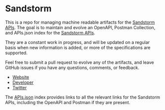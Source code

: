 # SandstormThis is a repo for managing machine readable artifacts for the [Sandstorm APIs](http://www.sandstormdesign.com). The goal is to maintain and evolve an OpenAPI, Postman Collection, and APIs.json index for the [Sandstorm APIs](http://www.sandstormdesign.com).They are a constant work in progress, and will be updated on a regular basis when new information is added, or more of the specifications are supported.Feel free to submit a pull request to evolve any of the artifacts, and leave GitHub issues if you have any questions, comments, or feedback.- [Website](http://www.sandstormdesign.com)- [Developer](http://www.sandstormdesign.com)- [Twitter](https://twitter.com/SandstormDesign)The [APIs.json](https://github.com/api-evangelist/sandstorm/blob/master/apis.json) index provides links to all the relevant links for the Sandstorm APIs, including the OpenAPI and Postman if they are present.